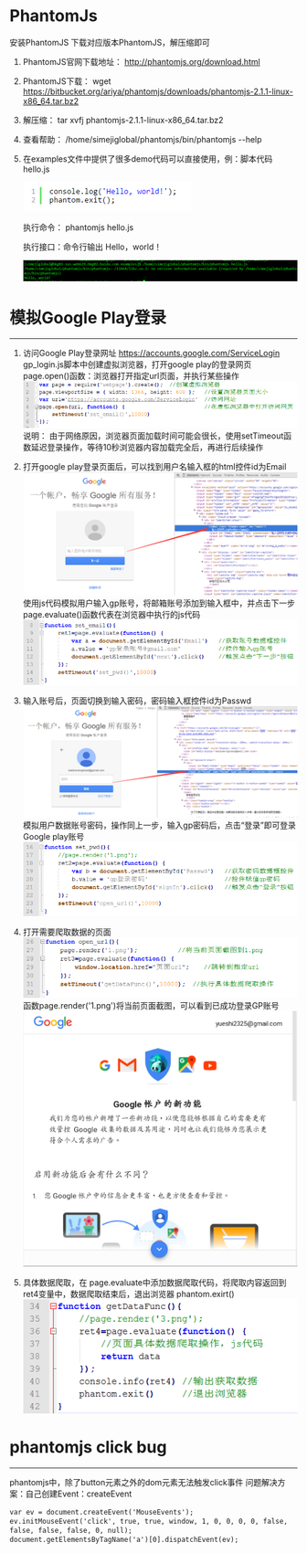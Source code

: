 # PhantomJs
安装PhantomJS
下载对应版本PhantomJS，解压缩即可
1. PhantomJS官网下载地址： http://phantomjs.org/download.html

2. PhantomJS下载：  wget https://bitbucket.org/ariya/phantomjs/downloads/phantomjs-2.1.1-linux-x86_64.tar.bz2

3. 解压缩：   tar xvfj phantomjs-2.1.1-linux-x86_64.tar.bz2

4. 查看帮助： /home/simejiglobal/phantomjs/bin/phantomjs --help

5. 在examples文件中提供了很多demo代码可以直接使用，例：脚本代码hello.js

   ![test](img/1.png)
   
   执行命令：  phantomjs hello.js
   
   执行接口：命令行输出 Hello，world！
   
   ![test](img/2.png)

# 模拟Google Play登录
---
1. 访问Google Play登录网址 https://accounts.google.com/ServiceLogin 
   gp_login.js脚本中创建虚拟浏览器，打开google play的登录网页
   page.open()函数：浏览器打开指定url页面，并执行某些操作
   ![test](img/3.png)
   说明： 由于网络原因，浏览器页面加载时间可能会很长，使用setTimeout函数延迟登录操作，等待10秒浏览器内容加载完全后，再进行后续操作
   
2. 打开google play登录页面后，可以找到用户名输入框的html控件id为Email
   ![test](img/4.png)
   使用js代码模拟用户输入gp账号，将邮箱账号添加到输入框中，并点击下一步
   page.evaluate()函数代表在浏览器中执行的js代码
   ![test](img/5.png)

3. 输入账号后，页面切换到输入密码，密码输入框控件id为Passwd
   ![test](img/6.png)
   模拟用户数据账号密码，操作同上一步，输入gp密码后，点击“登录”即可登录Google play账号
   ![test](img/7.png)
   
4. 打开需要爬取数据的页面
   ![test](img/8.png)	
   函数page.render('1.png')将当前页面截图，可以看到已成功登录GP账号
   ![test](img/9.png)
   
5. 具体数据爬取，在 page.evaluate中添加数据爬取代码，将爬取内容返回到ret4变量中，数据爬取结束后，退出浏览器 phantom.exirt() 
   ![test](img/10.png)


# phantomjs click bug
---
phantomjs中，除了button元素之外的dom元素无法触发click事件
问题解决方案：自己创建Event：createEvent

```
var ev = document.createEvent('MouseEvents');
ev.initMouseEvent('click', true, true, window, 1, 0, 0, 0, 0, false, false, false, false, 0, null);
document.getElementsByTagName('a')[0].dispatchEvent(ev); 
```

